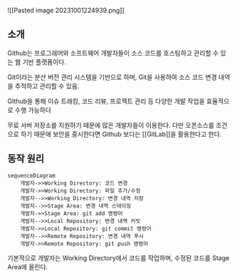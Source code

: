![[Pasted image 20231001224939.png]]

## 소개

Github는 프로그래머와 소프트웨어 개발자들이 소스 코드를 호스팅하고 관리할 수 있는 웹 기반 플랫폼이다.

Git이라는 분산 버전 관리 시스템을 기반으로 하며, Git을 사용하여 소스 코드 변경 내역을 추적하고 관리할 수 있음.

GIthub을 통해 이슈 트래킹, 코드 리뷰, 프로젝트 관리 등 다양한 개발 작업을 효율적으로 수행 가능하다

무료 서버 저장소를 지원하기 때문에 많은 개발자들이 이용한다.  다만 오픈소스를 조건으로 하기 때문에 보안을 중시한다면 Github 보다는 [[GitLab]]을 활용한다고 한다.
## 동작 원리

```mermaid
sequenceDiagram
    개발자->>Working Directory: 코드 변경
    개발자->>Working Directory: 파일 추가/수정
    개발자-->>Working Directory: 변경 내역 저장
    개발자-->>Stage Area: 변경 내역 스테이징
    개발자->>Stage Area: git add 명령어
    개발자-->>Local Repository: 변경 내역 커밋
    개발자->>Local Repository: git commit 명령어
    개발자-->>Remote Repository: 변경 내역 푸시
    개발자->>Remote Repository: git push 명령어
```


기본적으로 개발자는 Working Directory에서 코드를 작업하며, 수정된 코드를 Stage Area에 올린다.